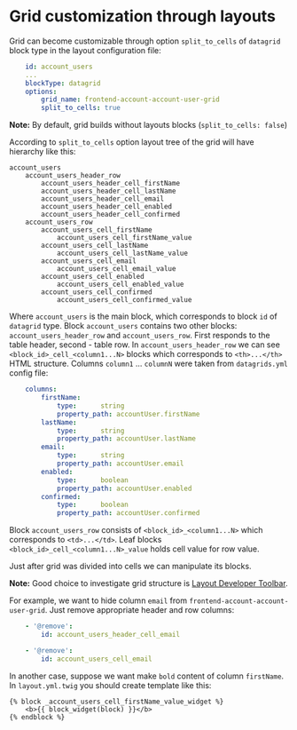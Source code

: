 Grid customization through layouts
==============

Grid can become customizable through option `split_to_cells` of `datagrid` block type in the layout configuration file:

``` yaml
    id: account_users
    ...    
    blockType: datagrid
    options:
        grid_name: frontend-account-account-user-grid
        split_to_cells: true
```
**Note:** By default, grid builds without layouts blocks (`split_to_cells: false`) 

According to `split_to_cells` option layout tree of the grid will have hierarchy like this:
 
```
account_users
    account_users_header_row
        account_users_header_cell_firstName
        account_users_header_cell_lastName
        account_users_header_cell_email
        account_users_header_cell_enabled
        account_users_header_cell_confirmed
    account_users_row
        account_users_cell_firstName
            account_users_cell_firstName_value
        account_users_cell_lastName
            account_users_cell_lastName_value
        account_users_cell_email
            account_users_cell_email_value        
        account_users_cell_enabled
            account_users_cell_enabled_value
        account_users_cell_confirmed
            account_users_cell_confirmed_value 
``` 

Where `account_users` is the main block, which corresponds to block `id` of `datagrid` type. 
Block `account_users` contains two other blocks: `account_users_header_row` and `account_users_row`. First responds to the table header, second - table row. In `account_users_header_row` we can see `<block_id>_cell_<column1...N>` blocks which corresponds to  `<th>...</th>` HTML structure. Columns `column1` ... `columnN` were taken from `datagrids.yml` config file:

``` yaml
    columns:
        firstName:
            type:      string
            property_path: accountUser.firstName
        lastName:
            type:      string
            property_path: accountUser.lastName
        email:
            type:      string
            property_path: accountUser.email
        enabled:
            type:      boolean
            property_path: accountUser.enabled
        confirmed:
            type:      boolean
            property_path: accountUser.confirmed
```

Block `account_users_row` consists of `<block_id>_<column1...N>` which corresponds to `<td>...</td>`. Leaf blocks `<block_id>_cell_<column1...N>_value` holds cell value for row value. 

Just after grid was divided into cells we can manipulate its blocks. 

**Note:** Good choice to investigate grid structure is [Layout Developer Toolbar](../../../../LayoutBundle/Resources/doc/debug_information.md).

For example, we want to hide column `email` from `frontend-account-account-user-grid`. Just remove appropriate header and row columns:
``` yaml
    - '@remove':
        id: account_users_header_cell_email

    - '@remove':
        id: account_users_cell_email
``` 

In another case, suppose we want make `bold` content of column `firstName`. In `layout.yml.twig` you should create template like this:
``` twig
{% block _account_users_cell_firstName_value_widget %}
    <b>{{ block_widget(block) }}</b>
{% endblock %}
```
